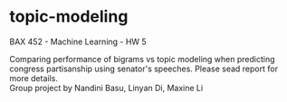 # topic-modeling
BAX 452 - Machine Learning - HW 5

Comparing performance of bigrams vs topic modeling when predicting congress partisanship using senator's speeches. Please sead report for more details.
<br>
Group project by Nandini Basu, Linyan Di, Maxine Li
